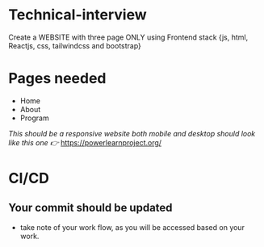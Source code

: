 # Technical-interview
Create a WEBSITE with three page ONLY using Frontend stack {js, html, Reactjs, css, tailwindcss and bootstrap} 

# Pages needed
- Home
- About 
- Program

*This should be a responsive website both mobile and desktop should look like this one 👉*
https://powerlearnproject.org/

# CI/CD
## Your commit should be updated
- take note of your work flow, as you will be accessed based on your work.



